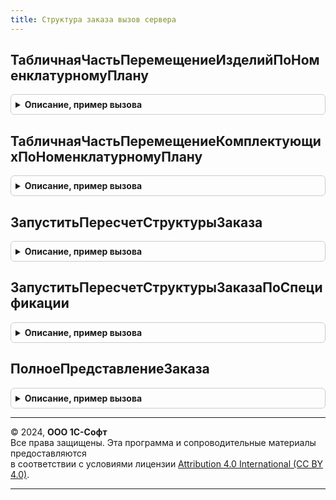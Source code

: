 ```yaml
---
title: Структура заказа вызов сервера
---
```



## ТабличнаяЧастьПеремещениеИзделийПоНоменклатурномуПлану
<details style="margin: 1em 0; padding: 0.5em; border: 1px solid #ccc; border-radius: 6px;">

<summary style="font-weight: bold; cursor: pointer;">Описание, пример вызова</summary>

```bsl

// Возвращает данные для формирование документов "Заказ на перемещение товаров" Или "Перемещение товаров", табличная часть заполняются изделиями готовыми к отгрузке со склада.
//
// Параметры:
//  ИдентификаторыСтрок - Массив - список ключей указывающих изделия в партии перемещения товаров.
//  ТолькоВНаличии - Булево - признак, если истина, то список номенклатуры запланированной к перемещению будет отфильтрован по наличию на складе отгрузки.
// Возвращаемое значение:
//  ТаблицаЗначений - содержит структуру параметров замены:
//  	* Номенклатура			 - СправочникСсылка.Номенклатура				 - номенклатура.
//  	* Характеристика		 - СправочникСсылка.ХарактеристикиНоменклатуры	 - характеристика номенклатуры.
//  	* СкладОтгрузки			 - СправочникСсылка.Склады						 - склад отгрузки.
//  	* СкладПоступления		 - СправочникСсылка.Склады						 - склад поступления.
//  	* Назначение			 - СправочникСсылка.Назначения					 - назначение.
//  	* Обособленно			 - Булево										 - признак, "обособленное обеспечение".
//  	* КоличествоУпаковок	 - Число										 - количество в упаковках.
//  	* Количество			 - Число										 - количество в ед.хранения товара.
//
Функция ТабличнаяЧастьПеремещениеИзделийПоНоменклатурномуПлану(ИдентификаторыСтрок, ТолькоВНаличии = Ложь) Экспорт
```

Пример вызова
```bsl
Результат = СтруктураЗаказаВызовСервера.ТабличнаяЧастьПеремещениеИзделийПоНоменклатурномуПлану(ИдентификаторыСтрок, ТолькоВНаличии);
```
</details>

## ТабличнаяЧастьПеремещениеКомплектующихПоНоменклатурномуПлану
<details style="margin: 1em 0; padding: 0.5em; border: 1px solid #ccc; border-radius: 6px;">

<summary style="font-weight: bold; cursor: pointer;">Описание, пример вызова</summary>

```bsl

// Возвращает данные для формирование документов "Заказ на перемещение товаров" Или "Перемещение товаров", табличная часть заполняются комплектующими готовыми к отгрузке со склада.
//
// Параметры:
//  Изделие          - Структура - данные изделия для получения списка комплектующих к перемещению.
//  ЭтапПроизводства - СправочникСсылка.ЭтапыПроизводства - дополнительный отбор комплектующих по этапу производства.
//  ТолькоВНаличии - Булево - признак, если истина, то список номенклатуры запланированной к перемещению будет отфильтрован по наличию на складе отгрузки.
//
// Возвращаемое значение:
//  ТаблицаЗначений - см.СтруктураЗаказаВызовСервера.ТабличнаяЧастьПеремещениеИзделийПоНоменклатурномуПлану
//
Функция ТабличнаяЧастьПеремещениеКомплектующихПоНоменклатурномуПлану(Изделие, ЭтапПроизводства = Неопределено, ТолькоВНаличии = Ложь) Экспорт
```

Пример вызова
```bsl
Результат = СтруктураЗаказаВызовСервера.ТабличнаяЧастьПеремещениеКомплектующихПоНоменклатурномуПлану(Изделие, ЭтапПроизводства, ТолькоВНаличии);
```
</details>

## ЗапуститьПересчетСтруктурыЗаказа
<details style="margin: 1em 0; padding: 0.5em; border: 1px solid #ccc; border-radius: 6px;">

<summary style="font-weight: bold; cursor: pointer;">Описание, пример вызова</summary>

```bsl

// Добавляет задания к пересчету структуры заказа на производство и запускает расчет
//
// Параметры:
// 	ЗаказыНаПроизводство - Массив, ДокументСсылка.ЗаказНаПроизводство2_2	- заказ на производство или список заказов на производство.
//
Процедура ЗапуститьПересчетСтруктурыЗаказа(ЗаказыНаПроизводство) Экспорт
```

Пример вызова
```bsl
СтруктураЗаказаВызовСервера.ЗапуститьПересчетСтруктурыЗаказа(ЗаказыНаПроизводство) 
```
</details>

## ЗапуститьПересчетСтруктурыЗаказаПоСпецификации
<details style="margin: 1em 0; padding: 0.5em; border: 1px solid #ccc; border-radius: 6px;">

<summary style="font-weight: bold; cursor: pointer;">Описание, пример вызова</summary>

```bsl

// Добавляет задания к расчету структуры заказа на производство по спецификации и запускает расчет
//
// Параметры:
// 	Спецификация			 - СправочникСсылка.РесурсныеСпецификации			- спецификация.
// 	ЗаказыНаПроизводство	 - Массив, ДокументСсылка.ЗаказНаПроизводство2_2	- заказ на производство или список заказов на производство.
//
Процедура ЗапуститьПересчетСтруктурыЗаказаПоСпецификации(Спецификация, ЗаказыНаПроизводство) Экспорт
```

Пример вызова
```bsl
СтруктураЗаказаВызовСервера.ЗапуститьПересчетСтруктурыЗаказаПоСпецификации(Спецификация, ЗаказыНаПроизводство) 
```
</details>

## ПолноеПредставлениеЗаказа
<details style="margin: 1em 0; padding: 0.5em; border: 1px solid #ccc; border-radius: 6px;">

<summary style="font-weight: bold; cursor: pointer;">Описание, пример вызова</summary>

```bsl

// Формирует полное представление заказа на производство.
// Формат: "Заказ № %1 от %2, дата потребности %3".
//
// Параметры:
//  НомерДокумента		 - Строка	 - номер документа.
//  ДатаДокумента		 - Дата 	 - дата документа.
//  ЖелаемаяДатаВыпуска	 - Дата 	 - желаемая дата.
//
// Возвращаемое значение:
//  Строка - полное представление заказа на производство.
//
Функция ПолноеПредставлениеЗаказа(НомерДокумента, ДатаДокумента, ЖелаемаяДатаВыпуска) Экспорт
```

Пример вызова
```bsl
Результат = СтруктураЗаказаВызовСервера.ПолноеПредставлениеЗаказа(НомерДокумента, ДатаДокумента, ЖелаемаяДатаВыпуска) 
```
</details>

---

© 2024, **ООО 1С-Софт**  
Все права защищены. Эта программа и сопроводительные материалы предоставляются  
в соответствии с условиями лицензии [Attribution 4.0 International (CC BY 4.0)](https://creativecommons.org/licenses/by/4.0/legalcode).

---
